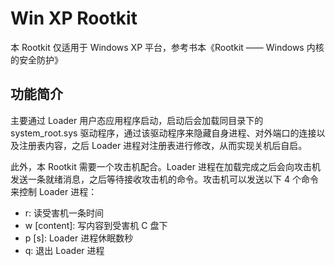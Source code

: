 # Win XP Rootkit

本 Rootkit 仅适用于 Windows XP 平台，参考书本《Rootkit —— Windows 内核的安全防护》

## 功能简介

主要通过 Loader 用户态应用程序启动，启动后会加载同目录下的 system_root.sys 驱动程序，通过该驱动程序来隐藏自身进程、对外端口的连接以及注册表内容，之后 Loader 进程对注册表进行修改，从而实现关机后自启。

此外，本 Rootkit 需要一个攻击机配合。Loader 进程在加载完成之后会向攻击机发送一条就绪消息，之后等待接收攻击机的命令。攻击机可以发送以下 4 个命令来控制 Loader 进程：

* r: 读受害机一条时间
* w [content]: 写内容到受害机 C 盘下
* p [s]: Loader 进程休眠数秒
* q: 退出 Loader 进程

